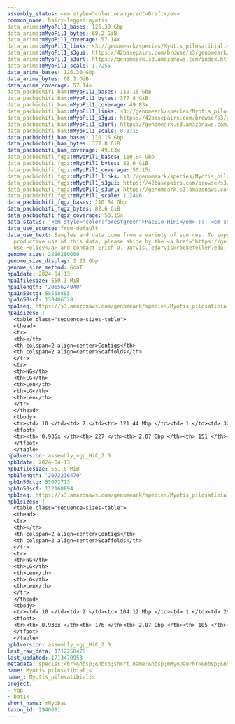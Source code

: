 ```yaml
---
assembly_status: <em style="color:orangered">Draft</em>
common_name: hairy-legged myotis
data_arima:mMyoPil1_bases: 126.30 Gbp
data_arima:mMyoPil1_bytes: 68.2 GiB
data_arima:mMyoPil1_coverage: 57.14x
data_arima:mMyoPil1_links: s3://genomeark/species/Myotis_pilosatibialis/mMyoPil1/genomic_data/arima/<br>
data_arima:mMyoPil1_s3gui: https://42basepairs.com/browse/s3/genomeark/species/Myotis_pilosatibialis/mMyoPil1/genomic_data/arima/
data_arima:mMyoPil1_s3url: https://genomeark.s3.amazonaws.com/index.html?prefix=species/Myotis_pilosatibialis/mMyoPil1/genomic_data/arima/
data_arima:mMyoPil1_scale: 1.7255
data_arima_bases: 126.30 Gbp
data_arima_bytes: 68.2 GiB
data_arima_coverage: 57.14x
data_pacbiohifi_bam:mMyoPil1_bases: 110.15 Gbp
data_pacbiohifi_bam:mMyoPil1_bytes: 377.8 GiB
data_pacbiohifi_bam:mMyoPil1_coverage: 49.83x
data_pacbiohifi_bam:mMyoPil1_links: s3://genomeark/species/Myotis_pilosatibialis/mMyoPil1/genomic_data/pacbio_hifi/<br>
data_pacbiohifi_bam:mMyoPil1_s3gui: https://42basepairs.com/browse/s3/genomeark/species/Myotis_pilosatibialis/mMyoPil1/genomic_data/pacbio_hifi/
data_pacbiohifi_bam:mMyoPil1_s3url: https://genomeark.s3.amazonaws.com/index.html?prefix=species/Myotis_pilosatibialis/mMyoPil1/genomic_data/pacbio_hifi/
data_pacbiohifi_bam:mMyoPil1_scale: 0.2715
data_pacbiohifi_bam_bases: 110.15 Gbp
data_pacbiohifi_bam_bytes: 377.8 GiB
data_pacbiohifi_bam_coverage: 49.83x
data_pacbiohifi_fqgz:mMyoPil1_bases: 110.84 Gbp
data_pacbiohifi_fqgz:mMyoPil1_bytes: 82.6 GiB
data_pacbiohifi_fqgz:mMyoPil1_coverage: 50.15x
data_pacbiohifi_fqgz:mMyoPil1_links: s3://genomeark/species/Myotis_pilosatibialis/mMyoPil1/genomic_data/pacbio_hifi/<br>
data_pacbiohifi_fqgz:mMyoPil1_s3gui: https://42basepairs.com/browse/s3/genomeark/species/Myotis_pilosatibialis/mMyoPil1/genomic_data/pacbio_hifi/
data_pacbiohifi_fqgz:mMyoPil1_s3url: https://genomeark.s3.amazonaws.com/index.html?prefix=species/Myotis_pilosatibialis/mMyoPil1/genomic_data/pacbio_hifi/
data_pacbiohifi_fqgz:mMyoPil1_scale: 1.2496
data_pacbiohifi_fqgz_bases: 110.84 Gbp
data_pacbiohifi_fqgz_bytes: 82.6 GiB
data_pacbiohifi_fqgz_coverage: 50.15x
data_status: '<em style="color:forestgreen">PacBio HiFi</em> ::: <em style="color:forestgreen">Arima</em>'
data_use_source: from-default
data_use_text: Samples and data come from a variety of sources. To support fair and
  productive use of this data, please abide by the <a href="https://genome10k.soe.ucsc.edu/data-use-policies/">Data
  Use Policy</a> and contact Erich D. Jarvis, ejarvis@rockefeller.edu, with any questions.
genome_size: 2210280000
genome_size_display: 2.21 Gbp
genome_size_method: GoaT
hpa1date: 2024-04-13
hpa1filesize: 550.3 MiB
hpa1length: '2065624040'
hpa1n50ctg: 58558885
hpa1n50scf: 130406328
hpa1seq: https://s3.amazonaws.com/genomeark/species/Myotis_pilosatibialis/mMyoPil1/assembly_vgp_HiC_2.0/mMyoPil1.HiC.hap1.20240413.fasta.gz
hpa1sizes: |
  <table class="sequence-sizes-table">
  <thead>
  <tr>
  <th></th>
  <th colspan=2 align=center>Contigs</th>
  <th colspan=2 align=center>Scaffolds</th>
  </tr>
  <tr>
  <th>NG</th>
  <th>LG</th>
  <th>Len</th>
  <th>LG</th>
  <th>Len</th>
  </tr>
  </thead>
  <tbody>
  <tr><td> 10 </td><td> 2 </td><td> 121.44 Mbp </td><td> 1 </td><td> 321.82 Mbp </td></tr><tr><td> 20 </td><td> 4 </td><td> 88.48 Mbp </td><td> 2 </td><td> 236.72 Mbp </td></tr><tr><td> 30 </td><td> 7 </td><td> 78.44 Mbp </td><td> 3 </td><td> 221.51 Mbp </td></tr><tr><td> 40 </td><td> 10 </td><td> 62.61 Mbp </td><td> 4 </td><td> 218.75 Mbp </td></tr><tr style="background-color:#cccccc;"><td> 50 </td><td> 13 </td><td style="background-color:#88ff88;"> 58.56 Mbp </td><td> 5 </td><td style="background-color:#88ff88;"> 130.41 Mbp </td></tr><tr><td> 60 </td><td> 18 </td><td> 47.05 Mbp </td><td> 7 </td><td> 94.44 Mbp </td></tr><tr><td> 70 </td><td> 23 </td><td> 36.51 Mbp </td><td> 10 </td><td> 87.82 Mbp </td></tr><tr><td> 80 </td><td> 30 </td><td> 24.98 Mbp </td><td> 12 </td><td> 79.93 Mbp </td></tr><tr><td> 90 </td><td> 45 </td><td> 4.30 Mbp </td><td> 16 </td><td> 53.93 Mbp </td></tr><tr><td> 100 </td><td> 0 </td><td>  </td><td> 0 </td><td>  </td></tr></tbody>
  <tfoot>
  <tr><th> 0.935x </th><th> 227 </th><th> 2.07 Gbp </th><th> 151 </th><th> 2.07 Gbp </th></tr>
  </tfoot>
  </table>
hpa1version: assembly_vgp_HiC_2.0
hpb1date: 2024-04-13
hpb1filesize: 551.6 MiB
hpb1length: '2072236470'
hpb1n50ctg: 55072713
hpb1n50scf: 112168894
hpb1seq: https://s3.amazonaws.com/genomeark/species/Myotis_pilosatibialis/mMyoPil1/assembly_vgp_HiC_2.0/mMyoPil1.HiC.hap2.20240413.fasta.gz
hpb1sizes: |
  <table class="sequence-sizes-table">
  <thead>
  <tr>
  <th></th>
  <th colspan=2 align=center>Contigs</th>
  <th colspan=2 align=center>Scaffolds</th>
  </tr>
  <tr>
  <th>NG</th>
  <th>LG</th>
  <th>Len</th>
  <th>LG</th>
  <th>Len</th>
  </tr>
  </thead>
  <tbody>
  <tr><td> 10 </td><td> 2 </td><td> 104.12 Mbp </td><td> 1 </td><td> 284.47 Mbp </td></tr><tr><td> 20 </td><td> 5 </td><td> 84.58 Mbp </td><td> 2 </td><td> 218.93 Mbp </td></tr><tr><td> 30 </td><td> 8 </td><td> 77.16 Mbp </td><td> 4 </td><td> 152.78 Mbp </td></tr><tr><td> 40 </td><td> 11 </td><td> 62.43 Mbp </td><td> 5 </td><td> 125.97 Mbp </td></tr><tr style="background-color:#cccccc;"><td> 50 </td><td> 15 </td><td style="background-color:#88ff88;"> 55.07 Mbp </td><td> 7 </td><td style="background-color:#88ff88;"> 112.17 Mbp </td></tr><tr><td> 60 </td><td> 19 </td><td> 44.51 Mbp </td><td> 9 </td><td> 95.10 Mbp </td></tr><tr><td> 70 </td><td> 24 </td><td> 36.77 Mbp </td><td> 12 </td><td> 84.58 Mbp </td></tr><tr><td> 80 </td><td> 32 </td><td> 23.59 Mbp </td><td> 14 </td><td> 71.84 Mbp </td></tr><tr><td> 90 </td><td> 48 </td><td> 4.02 Mbp </td><td> 18 </td><td> 53.27 Mbp </td></tr><tr><td> 100 </td><td> 0 </td><td>  </td><td> 0 </td><td>  </td></tr></tbody>
  <tfoot>
  <tr><th> 0.938x </th><th> 176 </th><th> 2.07 Gbp </th><th> 105 </th><th> 2.07 Gbp </th></tr>
  </tfoot>
  </table>
hpb1version: assembly_vgp_HiC_2.0
last_raw_data: 1712258478
last_updated: 1713470953
metadata: species:<br>&nbsp;&nbsp;short_name:&nbsp;mMyoDau<br>&nbsp;&nbsp;name:&nbsp;Myotis&nbsp;pilosatibialis<br>&nbsp;&nbsp;taxon_id:&nbsp;2940081<br>&nbsp;&nbsp;common_name:&nbsp;hairy-legged&nbsp;myotis<br>&nbsp;&nbsp;order:<br>&nbsp;&nbsp;&nbsp;&nbsp;name:&nbsp;Chiroptera<br>&nbsp;&nbsp;family:<br>&nbsp;&nbsp;&nbsp;&nbsp;name:&nbsp;Vespertilionidae<br>&nbsp;&nbsp;genome_size:&nbsp;2210280000<br>&nbsp;&nbsp;genome_size_method:&nbsp;GoaT<br>&nbsp;&nbsp;project:&nbsp;[&nbsp;vgp&nbsp;,&nbsp;bat1k&nbsp;]
name: Myotis pilosatibialis
name_: Myotis_pilosatibialis
project:
- vgp
- bat1k
short_name: mMyoDau
taxon_id: 2940081
---
```


